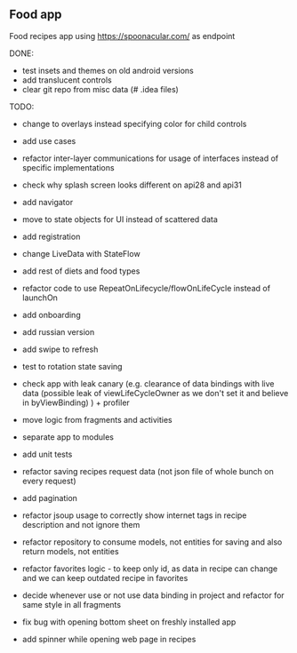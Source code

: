 ## Food app

Food recipes app using https://spoonacular.com/ as endpoint

DONE:
* test insets and themes on old android versions
* add translucent controls
* clear git repo from misc data (# .idea files)

TODO:
* change to overlays instead specifying color for child controls
* add use cases
* refactor inter-layer communications for usage of interfaces instead of specific implementations
* check why splash screen looks different on api28 and api31

* add navigator 
* move to state objects for UI instead of scattered data
* add registration
* change LiveData with StateFlow
* add rest of diets and food types
* refactor code to use RepeatOnLifecycle/flowOnLifeCycle instead of launchOn
* add onboarding
* add russian version
* add swipe to refresh
* test to rotation state saving
* check app with leak canary (e.g. clearance of data bindings with live data (possible leak of
  viewLifeCycleOwner as we don't set it and believe in byViewBinding) ) + profiler
* move logic from fragments and activities
* separate app to modules
* add unit tests
* refactor saving recipes request data (not json file of whole bunch on every request)
* add pagination
* refactor jsoup usage to correctly show internet tags in recipe description and not ignore them
* refactor repository to consume models, not entities for saving and also return models, not
  entities
* refactor favorites logic - to keep only id, as data in recipe can change and we can keep outdated
  recipe in favorites
* decide whenever use or not use data binding in project and refactor for same style in all
  fragments
* fix bug with opening bottom sheet on freshly installed app
* add spinner while opening web page in recipes